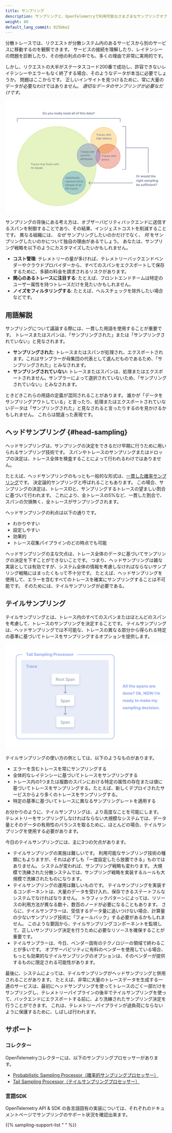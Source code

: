 ```yaml
---
title: サンプリング
description: サンプリングと、OpenTelemetryで利用可能なさまざまなサンプリングオプションについて学びましょう。
weight: 80
default_lang_commit: 825b6e2
---
```


分散トレースでは、リクエストが分散システム内のあるサービスから別のサービスに移動するのを観察できます。
サービスの接続を理解したり、レイテンシーの問題を診断したり、その他の利点の中でも、多くの理由で非常に実用的です。

しかし、リクエストの大半がステータスコード200番で成功し、許容できないレイテンシーやエラーもなく終了する場合、そのようなデータが本当に必要でしょうか。
問題はここからです。
正しいインサイトを見つけるために、常に大量のデータが必要なわけではありません。
_適切なデータのサンプリングが必要なだけです。_

![図は、すべてのデータをトレースする必要はなく、データのサンプルで十分であることを示しています。](traces-venn-diagram.svg)

サンプリングの背後にある考え方は、オブザーバビリティバックエンドに送信するスパンを制御することであり、その結果、インジェストコストを削減することです。
異なる組織には、 _なぜ_ サンプリングしたいのかだけでなく、 _何_ をサンプリングしたいのかについて独自の理由があるでしょう。
あなたは、サンプリング戦略を以下のようにカスタマイズしたいかもしれません。

- **コスト管理**: テレメトリーの量が多ければ、テレメトリーバックエンドベンダーやクラウドプロバイダーから、すべてのスパンをエクスポートして保存するために、多額の料金を請求されるリスクがあります。
- **関心のあるトレースに注目する**: たとえば、フロントエンドチームは特定のユーザー属性を持つトレースだけを見たいかもしれません。
- **ノイズをフィルタリングする**: たとえば、ヘルスチェックを除外したい場合などです。

## 用語解説

サンプリングについて議論する際には、一貫した用語を使用することが重要です。
トレースまたはスパンは、「サンプリングされた」または「サンプリングされていない」と見なされます。

- **サンプリングされた**: トレースまたはスパンが処理され、エクスポートされます。これはサンプラーが母集団の代表として選んだものであるため、「サンプリングされた」とみなされます。
- **サンプリングされていない**: トレースまたはスパンは、処理またはエクスポートされません。サンプラーによって選択されていないため、「サンプリングされていない」とみなされます。

ときどきこれらの用語の定義が混同されることがあります。
誰かが「データをサンプリングアウトしている」と言ったり、処理またはエクスポートされていないデータは「サンプリングされた」と見なされると言ったりするのを見かけるかもしれません。
これらは間違った表現です。

## ヘッドサンプリング {#head-sampling}

ヘッドサンプリングは、サンプリングの決定をできるだけ早期に行うために用いられるサンプリング技術です。
スパンやトレースのサンプリングまたはドロップの決定は、トレース全体を検査することによって行われるわけではありません。

たとえば、ヘッドサンプリングのもっとも一般的な形式は、[一貫した確率サンプリング](/docs/specs/otel/trace/tracestate-probability-sampling-experimental/#consistent-probability-sampling)です。
決定論的サンプリングと呼ばれることもあります。
この場合、サンプリングの決定は、トレースIDと、サンプリングするトレースの望ましい割合に基づいて行われます。
これにより、全トレースの5%など、一貫した割合で、スパンの欠損無く、全トレースがサンプリングされます。

ヘッドサンプリングの利点は以下の通りです。

- わかりやすい
- 設定しやすい
- 効果的
- トレース収集パイプラインのどの時点でも可能

ヘッドサンプリングの主な欠点は、トレース全体のデータに基づいてサンプリングの決定を下すことができないことです。
つまり、ヘッドサンプリングは雑な実装としては有効ですが、システム全体の情報を考慮しなければならないサンプリング戦略にはまったくもって不十分です。
たとえば、ヘッドサンプリングを使用して、エラーを含むすべてのトレースを確実にサンプリングすることは不可能です。
そのためには、テイルサンプリングが必要である。

## テイルサンプリング

テイルサンプリングとは、トレース内のすべてのスパンまたはほとんどのスパンを考慮して、トレースのサンプリングを決定することです。
テイルサンプリングは、ヘッドサンプリングでは不可能な、トレースの異なる部分から得られる特定の基準に基づいてトレースをサンプリングするオプションを提供します。

![図は、スパンがルートスパンからどのように発生するかを示しています。スパンが完了した後、テイルサンプリングプロセッサはサンプリング決定を行います。](tail-sampling-process.svg)

テイルサンプリングの使い方の例としては、以下のようなものがあります。

- エラーを含むトレースを常にサンプリングする
- 全体的なレイテンシーに基づいてトレースをサンプリングする
- トレース内の1つまたは複数のスパンにおける特定の属性の存在または値に基づいてトレースをサンプリングする。たとえば、新しくデプロイされたサービスからより多くのトレースをサンプリングする。
- 特定の基準に基づいてトレースに異なるサンプリングレートを適用する

お分かりのように、テイルサンプリングは、より高度なことを可能にします。
テレメトリーをサンプリングしなければならない大規模なシステムでは、データ量とそのデータの有用性のバランスを取るために、ほとんどの場合、テイルサンプリングを使用する必要があります。

今日のテイルサンプリングには、主に3つの欠点があります。

- テイルサンプリングの実施は難しいです。
  利用可能なサンプリング技術の種類にもよりますが、それは必ずしも「一度設定したら放置できる」ものではありません。
  システムが変われば、サンプリング戦略も変わります。
  大規模で洗練された分散システムでは、サンプリング戦略を実装するルールも大規模で洗練されたものになります。
- テイルサンプリングの運用は難しいものです。
  テイルサンプリングを実装するコンポーネントは、大量のデータを受け入れ、保存できるステートフルなシステムでなければなりません。
  トラフィックパターンによっては、リソースの利用方法が異なる数十、数百のノードが必要になることもあります。
  さらに、テイルサンプラーは、受信するデータ量に追いつけない場合、計算量の少ないサンプリング技術に「フォールバック」する必要があるかもしれません。
  このような要因から、テイルサンプリングコンポーネントを監視して、正しいサンプリング決定を行うために必要なリソースを確保することが重要です。
- テイルサンプラーは、今日、ベンダー固有のテクノロジーの領域で終わることが多いです。
  オブザーバビリティに有料のベンダーを使用している場合、もっとも効果的なテイルサンプリングのオプションは、そのベンダーが提供するものに限定される可能性があります。

最後に、システムによっては、テイルサンプリングがヘッドサンプリングと併用されることがあります。
たとえば、非常に大量のトレースデータを生成する一連のサービスは、最初にヘッドサンプリングを使ってトレースのごく一部だけをサンプリングし、テレメトリーパイプラインの後半でテイルサンプリングを使って、バックエンドにエクスポートする前に、より洗練されたサンプリング決定を行うことができます。
これは、テレメトリーパイプラインが過負荷にならないように保護するために、しばしば行われます。

## サポート

### コレクター

OpenTelemetryコレクターには、以下のサンプリングプロセッサーがあります。

- [Probabilistic Sampling Processor（確率的サンプリングプロセッサー）](https://github.com/open-telemetry/opentelemetry-collector-contrib/tree/main/processor/probabilisticsamplerprocessor)
- [Tail Sampling Processor（テイルサンプリングプロセッサー）](https://github.com/open-telemetry/opentelemetry-collector-contrib/tree/main/processor/tailsamplingprocessor)

### 言語SDK

OpenTelemetry API & SDK の各言語固有の実装については、それぞれのドキュメントページでサンプリングのサポート状況を確認出来ます。

{{% sampling-support-list " " %}}
